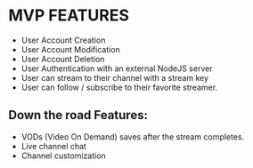 # MVP FEATURES
- User Account Creation
- User Account Modification
- User Account Deletion 
- User Authentication with an external NodeJS server
- User can stream to their channel with a stream key
- User can follow / subscribe to their favorite streamer.

## Down the road Features:
- VODs (Video On Demand) saves after the stream completes.
- Live channel chat
- Channel customization
